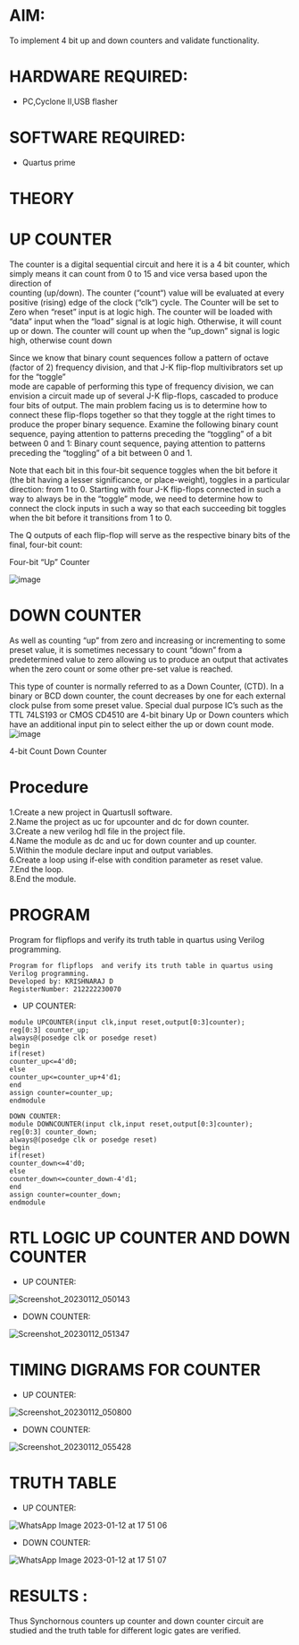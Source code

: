 # AIM:  
To implement 4 bit up and down counters and validate  functionality.
# HARDWARE REQUIRED:  
- PC,Cyclone II,USB flasher
# SOFTWARE REQUIRED:   
- Quartus prime
# THEORY 

# UP COUNTER 
The counter is a digital sequential circuit and here it is a 4 bit counter, which simply means it can count from 0 to 15 and vice versa based upon the direction of  
counting (up/down). 
The counter (“count“) value will be evaluated at every positive (rising) edge of the clock (“clk“) cycle.
The Counter will be set to Zero when “reset” input is at logic high.
The counter will be loaded with “data” input when the “load” signal is at logic high. Otherwise, it will count up or down.
The counter will count up when the “up_down” signal is logic high, otherwise count down

Since we know that binary count sequences follow a pattern of octave (factor of 2) frequency division, and that J-K flip-flop multivibrators set up for the “toggle”  
mode are capable of performing this type of frequency division, we can envision a circuit made up of several J-K flip-flops, cascaded to produce four bits of output.
The main problem facing us is to determine how to connect these flip-flops together so that they toggle at the right times to produce the proper binary sequence.
Examine the following binary count sequence, paying attention to patterns preceding the “toggling” of a bit between 0 and 1:
Binary count sequence, paying attention to patterns preceding the “toggling” of a bit between 0 and 1.

Note that each bit in this four-bit sequence toggles when the bit before it (the bit having a lesser significance, or place-weight), toggles in a particular direction: 
from 1 to 0.
Starting with four J-K flip-flops connected in such a way to always be in the “toggle” mode, we need to determine how to connect the clock inputs in such a way so that
each succeeding bit toggles when the bit before it transitions from 1 to 0.

The Q outputs of each flip-flop will serve as the respective binary bits of the final, four-bit count:

 
 

Four-bit “Up” Counter  

![image](https://user-images.githubusercontent.com/36288975/169644758-b2f4339d-9532-40c5-af40-8f4f8c942e2c.png)



# DOWN COUNTER 

As well as counting “up” from zero and increasing or incrementing to some preset value, it is sometimes necessary to count “down” from a predetermined value to zero allowing us to produce an output that activates when the zero count or some other pre-set value is reached.

This type of counter is normally referred to as a Down Counter, (CTD). In a binary or BCD down counter, the count decreases by one for each external clock pulse from some preset value. Special dual purpose IC’s such as the TTL 74LS193 or CMOS CD4510 are 4-bit binary Up or Down counters which have an additional input pin to select either the up or down count mode.
![image](https://user-images.githubusercontent.com/36288975/169644844-1a14e123-7228-4ed8-81a9-eb937dff4ac8.png)


4-bit Count Down Counter
# Procedure
1.Create a new project in QuartusII software.<br>
2.Name the project as uc for upcounter and dc for down counter.<br>
3.Create a new verilog hdl file in the project file.<br>
4.Name the module as dc and uc for down counter and up counter.<br>
5.Within the module declare input and output variables.<br>
6.Create a loop using if-else with condition parameter as reset value.<br>
7.End the loop.<br>
8.End the module.<br>

# PROGRAM 
Program for flipflops  and verify its truth table in quartus using Verilog programming.
```
Program for flipflops  and verify its truth table in quartus using Verilog programming.
Developed by: KRISHNARAJ D
RegisterNumber: 212222230070
```
- UP COUNTER:  
```
module UPCOUNTER(input clk,input reset,output[0:3]counter);
reg[0:3] counter_up;
always@(posedge clk or posedge reset)
begin
if(reset)
counter_up<=4'd0;
else
counter_up<=counter_up+4'd1;
end
assign counter=counter_up;
endmodule

DOWN COUNTER:
module DOWNCOUNTER(input clk,input reset,output[0:3]counter);
reg[0:3] counter_down;
always@(posedge clk or posedge reset)
begin
if(reset)
counter_down<=4'd0;
else
counter_down<=counter_down-4'd1;
end
assign counter=counter_down;
endmodule
```
# RTL LOGIC UP COUNTER AND DOWN COUNTER  
- UP COUNTER:

![Screenshot_20230112_050143](https://user-images.githubusercontent.com/118707073/212065504-256cd8a7-4b38-424d-9317-5d3c64fcb62a.png)


- DOWN COUNTER:

![Screenshot_20230112_051347](https://user-images.githubusercontent.com/118707073/212065517-0a5a8355-abf8-47f6-b818-f56cb2552c3c.png)


# TIMING DIGRAMS FOR COUNTER  
- UP COUNTER:

![Screenshot_20230112_050800](https://user-images.githubusercontent.com/118707073/212065548-9f3881e0-deab-4dcf-a5ee-b8a79eba35ed.png)


- DOWN COUNTER:

![Screenshot_20230112_055428](https://user-images.githubusercontent.com/118707073/212065816-1c3e71ac-f76f-40bd-b6a9-c82f2cb470c3.png)

# TRUTH TABLE 
- UP COUNTER:

![WhatsApp Image 2023-01-12 at 17 51 06](https://user-images.githubusercontent.com/118707073/212065918-5280d0bb-49c7-4c7a-b6ea-0147e44caebe.jpg)

- DOWN COUNTER:

![WhatsApp Image 2023-01-12 at 17 51 07](https://user-images.githubusercontent.com/118707073/212065954-2161f0de-54b0-47f1-97ab-3133ab7b9432.jpg)


# RESULTS :
Thus Synchornous counters up counter and down counter circuit are studied and the truth table for different logic gates are verified.
